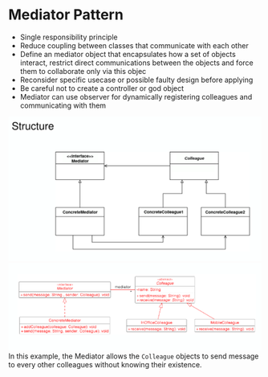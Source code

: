 # Mediator Pattern

- Single responsibility principle
- Reduce coupling between classes that communicate with each other
- Define an mediator object that encapsulates how a set of objects interact, restrict direct communications between the objects and force them to collaborate only via this objec
- Reconsider specific usecase or possible faulty design before applying
- Be careful not to create a controller or god object
- Mediator can use observer for dynamically registering colleagues and communicating with them

![mediator](assets/mediator.png)
![mediator-example](assets/mediator-example.png)
In this example, the Mediator allows the `Colleague` objects to send message to every other colleagues without knowing their existence.
